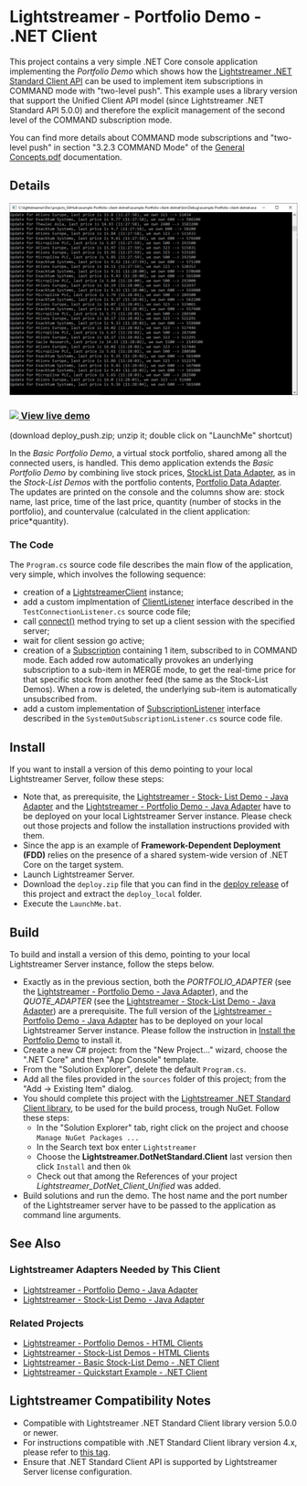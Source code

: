 # Lightstreamer - Portfolio Demo - .NET Client

This project contains a very simple .NET Core console application implementing the *Portfolio Demo* which shows how the [Lightstreamer .NET Standard Client API](https://lightstreamer.com/api/ls-dotnetstandard-client/latest/) can be used to implement item subscriptions in COMMAND mode with "two-level push".
This example uses a library version that support the Unified Client API model (since Lightstreamer .NET Standard API 5.0.0) and therefore the explicit management of the second level of the COMMAND subscription mode. 

You can find more details about COMMAND mode subscriptions and "two-level push" in section "3.2.3 COMMAND Mode" of the [General Concepts.pdf](http://www.lightstreamer.com/docs/base/General%20Concepts.pdf) documentation.

<!-- START DESCRIPTION lightstreamer-example-portfolio-client-dotnet -->

## Details

[![screenshot](screen_large.png)](http://demos.lightstreamer.com/DotNetPortfolioDemo/deploy_push.zip)<br>
### [![](http://demos.lightstreamer.com/site/img/play.png) View live demo](http://demos.lightstreamer.com/DotNetPortfolioDemo/deploy_push.zip)<br>
(download deploy_push.zip; unzip it; double click on "LaunchMe" shortcut)

In the *Basic Portfolio Demo*, a virtual stock portfolio, shared among all the connected users, is handled. This demo application extends the *Basic Portfolio Demo* by combining live stock prices, [StockList Data Adapter](https://github.com/Lightstreamer/Lightstreamer-example-Stocklist-adapter-java), as in the *Stock-List Demos* with the portfolio contents, [Portfolio Data Adapter](https://github.com/Lightstreamer/Lightstreamer-example-Portfolio-adapter-java).
The updates are printed on the console and the columns show are: stock name, last price, time of the last price, quantity (number of stocks in the portfolio), and countervalue (calculated in the client application: price*quantity).

### The Code

The `Program.cs` source code file describes the main flow of the application, very simple, which involves the following sequence:
* creation of a [LightstreamerClient](https://lightstreamer.com/api/ls-dotnetstandard-client/latest/api/com.lightstreamer.client.LightstreamerClient.html) instance;
* add a custom implmentation of [ClientListener](https://lightstreamer.com/api/ls-dotnetstandard-client/latest/api/com.lightstreamer.client.ClientListener.html) interface described in the `TestConnectionListener.cs` source code file;
* call [connect()](https://lightstreamer.com/api/ls-dotnetstandard-client/latest/api/com.lightstreamer.client.LightstreamerClient.html#com_lightstreamer_client_LightstreamerClient_connect) method trying to set up a client session with the specified server;
* wait for client session go active;
* creation of a [Subscription](https://lightstreamer.com/api/ls-dotnetstandard-client/latest/api/com.lightstreamer.client.Subscription.html) containing 1 item, subscribed to in COMMAND mode. Each added row automatically provokes an underlying subscription to a sub-item in MERGE mode, to get the real-time price for that specific stock from another feed (the same as the Stock-List Demos). When a row is deleted, the underlying sub-item is automatically unsubscribed from.
* add a custom implementation of [SubscriptionListener](https://lightstreamer.com/api/ls-dotnetstandard-client/latest/api/com.lightstreamer.client.SubscriptionListener.html) interface described in the `SystemOutSubscriptionListener.cs` source code file.


<!-- END DESCRIPTION lightstreamer-example-portfolio-client-dotnet -->

## Install 

If you want to install a version of this demo pointing to your local Lightstreamer Server, follow these steps:

* Note that, as prerequisite, the [Lightstreamer - Stock- List Demo - Java Adapter](https://github.com/Weswit/Lightstreamer-example-Stocklist-adapter-java) and the [Lightstreamer - Portfolio Demo - Java Adapter](https://github.com/Weswit/Lightstreamer-example-Portfolio-adapter-java) have to be deployed on your local Lightstreamer Server instance. 
Please check out those projects and follow the installation instructions provided with them.
* Since the app is an example of **Framework-Dependent Deployment (FDD)** relies on the presence of a shared system-wide version of .NET Core on the target system.
* Launch Lightstreamer Server.
* Download the `deploy.zip` file that you can find in the [deploy release](https://github.com/Lightstreamer/Lightstreamer-example-Portfolio-client-dotnet/releases) of this project and extract the `deploy_local` folder.
* Execute the `LaunchMe.bat`.

## Build

To build and install a version of this demo, pointing to your local Lightstreamer Server instance, follow the steps below.

* Exactly as in the previous section, both the *PORTFOLIO_ADAPTER* (see the [Lightstreamer - Portfolio Demo - Java Adapter](https://github.com/Weswit/Lightstreamer-example-Portfolio-adapter-java)), and the *QUOTE_ADAPTER* (see the [Lightstreamer - Stock-List Demo - Java Adapter](https://github.com/Weswit/Lightstreamer-example-StockList-adapter-java)) are a prerequisite. The full version of the [Lightstreamer - Portfolio Demo - Java Adapter](https://github.com/Weswit/Lightstreamer-example-Portfolio-adapter-java) has to be deployed on your local Lightstreamer Server instance. Please follow the instruction in [Install the Portfolio Demo](https://github.com/Weswit/Lightstreamer-example-Portfolio-adapter-java#install-the-portfolio-demo) to install it.
* Create a new C# project: from the "New Project..." wizard, choose the ".NET Core" and then "App Console" template.
* From the "Solution Explorer", delete the default `Program.cs`.
* Add all the files provided in the `sources` folder of this project; from the "Add -> Existing Item" dialog.
* You should complete this project with the [Lightstreamer .NET Standard Client library](https://www.nuget.org/packages/Lightstreamer.DotNetStandard.Client/5.0.0-beta), to be used for the build process, trough NuGet. Follow these steps:
	* In the "Solution Explorer" tab, right click on the project and choose `Manage NuGet Packages ...`
	* In the Search text box enter `Lightstreamer`
	* Choose the <b>Lightstreamer.DotNetStandard.Client</b> last version then click `Install` and then `Ok`
	* Check out that among the References of your project <i>Lightstreamer_DotNet_Client_Unified</i> was added.
* Build solutions and run the demo. The host name and the port number of the Lightstreamer server have to be passed to the application as command line arguments.<BR/>

## See Also

### Lightstreamer Adapters Needed by This Client
<!-- START RELATED_ENTRIES -->

* [Lightstreamer - Portfolio Demo - Java Adapter](https://github.com/Weswit/Lightstreamer-example-Portfolio-adapter-java)
* [Lightstreamer - Stock-List Demo - Java Adapter](https://github.com/Weswit/Lightstreamer-example-Stocklist-adapter-java)

<!-- END RELATED_ENTRIES -->

### Related Projects

* [Lightstreamer - Portfolio Demos - HTML Clients](https://github.com/Weswit/Lightstreamer-example-Portfolio-client-javascript)
* [Lightstreamer - Stock-List Demos - HTML Clients](https://github.com/Weswit/Lightstreamer-example-Stocklist-client-javascript)
* [Lightstreamer - Basic Stock-List Demo - .NET Client](https://github.com/Lightstreamer/Lightstreamer-example-StockList-client-dotnet)
* [Lightstreamer - Quickstart Example - .NET Client](https://github.com/Lightstreamer/Lightstreamer-example-Quickstart-client-dotnet)

## Lightstreamer Compatibility Notes

- Compatible with Lightstreamer .NET Standard Client library version 5.0.0 or newer.
- For instructions compatible with .NET Standard Client library version 4.x, please refer to [this tag](https://github.com/Lightstreamer/Lightstreamer-example-Portfolio-client-dotnet/releases/tag/deploy_std1).
- Ensure that .NET Standard Client API is supported by Lightstreamer Server license configuration.